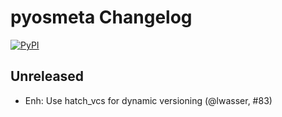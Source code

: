 # pyosmeta Changelog

[![PyPI](https://img.shields.io/pypi/v/pyosmeta.svg)](https://pypi.org/project/pyosmeta/)

## Unreleased
* Enh: Use hatch_vcs for dynamic versioning (@lwasser, #83)
